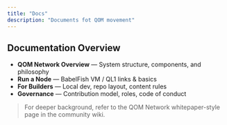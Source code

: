 ```yaml
---
title: "Docs"
description: "Documents fot QOM movement"
---
```


## Documentation Overview
- **QOM Network Overview** — System structure, components, and philosophy  
- **Run a Node** — BabelFish VM / QL1 links & basics  
- **For Builders** — Local dev, repo layout, content rules  
- **Governance** — Contribution model, roles, code of conduct

> For deeper background, refer to the QOM Network whitepaper-style page in the community wiki.